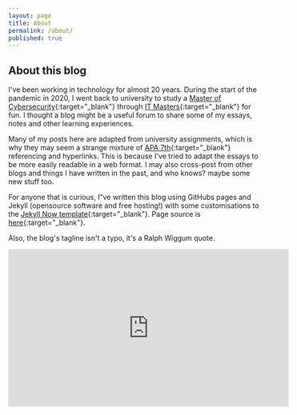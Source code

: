 ```yaml
---
layout: page
title: About
permalink: /about/
published: true
---
```


## About this blog

I've been working in technology for almost 20 years. During the start of the pandemic in 2020, I went back to university to study a [Master of Cybersecurity](https://itmasters.edu.au/course/master-of-cyber-security/){:target="_blank"} through [IT Masters](https://itmasters.edu.au/){:target="_blank"} for fun. I thought a blog might be a useful forum to share some of my essays, notes and other learning experiences. 

Many of my posts here are adapted from university assignments, which is why they may seem a strange mixture of [APA 7th](https://libguides.library.usyd.edu.au/citation/apa7){:target="_blank"} referencing and hyperlinks. This is because I've tried to adapt the essays to be more easily readable in a web format. I may also cross-post from other blogs and things I have written in the past, and who knows? maybe some new stuff too. 

For anyone that is curious, I"ve written this blog using GitHubs pages and Jekyll (opensource software and free hosting!) with some customisations to the [Jekyll Now template](https://github.com/barryclark/jekyll-now){:target="_blank"}. Page source is [here](https://github.com/nkavadias/nkavadias.github.io){:target="_blank"}.

Also, the blog's tagline isn't a typo, it's a Ralph Wiggum quote.
<iframe width="560" height="315" src="https://www.youtube.com/embed/Lrr7m7dRBPk?controls=0" title="YouTube video player" frameborder="0" allow="accelerometer; autoplay; clipboard-write; encrypted-media; gyroscope; picture-in-picture" allowfullscreen></iframe>
